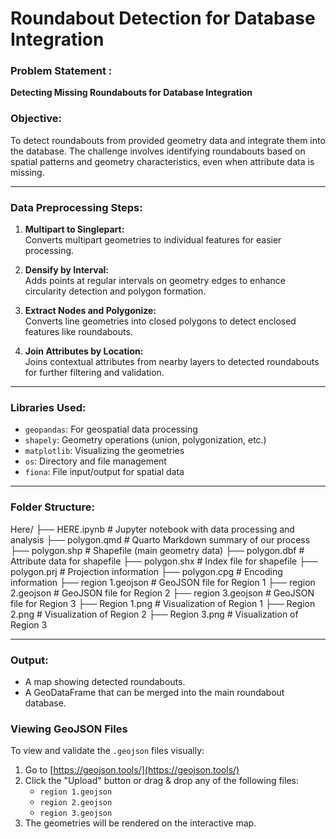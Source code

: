 # Roundabout Detection for Database Integration  

### Problem Statement :  
**Detecting Missing Roundabouts for Database Integration**

### Objective:
To detect roundabouts from provided geometry data and integrate them into the database. The challenge involves identifying roundabouts based on spatial patterns and geometry characteristics, even when attribute data is missing.

---

### Data Preprocessing Steps:

1. **Multipart to Singlepart:**  
   Converts multipart geometries to individual features for easier processing.

2. **Densify by Interval:**  
   Adds points at regular intervals on geometry edges to enhance circularity detection and polygon formation.

3. **Extract Nodes and Polygonize:**  
   Converts line geometries into closed polygons to detect enclosed features like roundabouts.

4. **Join Attributes by Location:**  
   Joins contextual attributes from nearby layers to detected roundabouts for further filtering and validation.

---

### Libraries Used:

- `geopandas`: For geospatial data processing
- `shapely`: Geometry operations (union, polygonization, etc.)
- `matplotlib`: Visualizing the geometries
- `os`: Directory and file management
- `fiona`: File input/output for spatial data

---

### Folder Structure:

Here/
├── HERE.ipynb # Jupyter notebook with data processing and analysis
├── polygon.qmd # Quarto Markdown summary of our process
├── polygon.shp # Shapefile (main geometry data)
├── polygon.dbf # Attribute data for shapefile
├── polygon.shx # Index file for shapefile
├── polygon.prj # Projection information
├── polygon.cpg # Encoding information
├── region 1.geojson # GeoJSON file for Region 1
├── region 2.geojson # GeoJSON file for Region 2
├── region 3.geojson # GeoJSON file for Region 3
├── Region 1.png # Visualization of Region 1
├── Region 2.png # Visualization of Region 2
├── Region 3.png # Visualization of Region 3


---


### Output:
- A map showing detected roundabouts.
- A GeoDataFrame that can be merged into the main roundabout database.

### Viewing GeoJSON Files
To view and validate the `.geojson` files visually:

1. Go to [https://geojson.tools/](https://geojson.tools/)
2. Click the "Upload" button or drag & drop any of the following files:
   - `region 1.geojson`
   - `region 2.geojson`
   - `region 3.geojson`
3. The geometries will be rendered on the interactive map.
